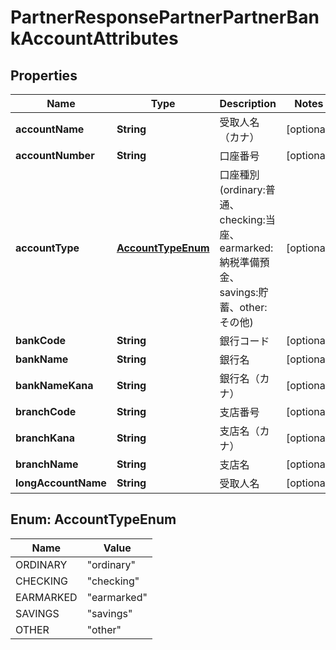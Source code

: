 

# PartnerResponsePartnerPartnerBankAccountAttributes


## Properties

Name | Type | Description | Notes
------------ | ------------- | ------------- | -------------
**accountName** | **String** | 受取人名（カナ） |  [optional]
**accountNumber** | **String** | 口座番号 |  [optional]
**accountType** | [**AccountTypeEnum**](#AccountTypeEnum) | 口座種別(ordinary:普通、checking:当座、earmarked:納税準備預金、savings:貯蓄、other:その他) |  [optional]
**bankCode** | **String** | 銀行コード |  [optional]
**bankName** | **String** | 銀行名 |  [optional]
**bankNameKana** | **String** | 銀行名（カナ） |  [optional]
**branchCode** | **String** | 支店番号 |  [optional]
**branchKana** | **String** | 支店名（カナ） |  [optional]
**branchName** | **String** | 支店名 |  [optional]
**longAccountName** | **String** | 受取人名 |  [optional]



## Enum: AccountTypeEnum

Name | Value
---- | -----
ORDINARY | &quot;ordinary&quot;
CHECKING | &quot;checking&quot;
EARMARKED | &quot;earmarked&quot;
SAVINGS | &quot;savings&quot;
OTHER | &quot;other&quot;



